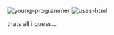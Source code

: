![young-programmer](https://user-images.githubusercontent.com/115164058/196003705-cc472fae-f2c8-4651-b93e-9109f8ddeafa.svg)
![uses-html](https://user-images.githubusercontent.com/115164058/196003947-749c7fc3-d019-4252-b5c9-941585c3311a.svg)

thats all i guess...
